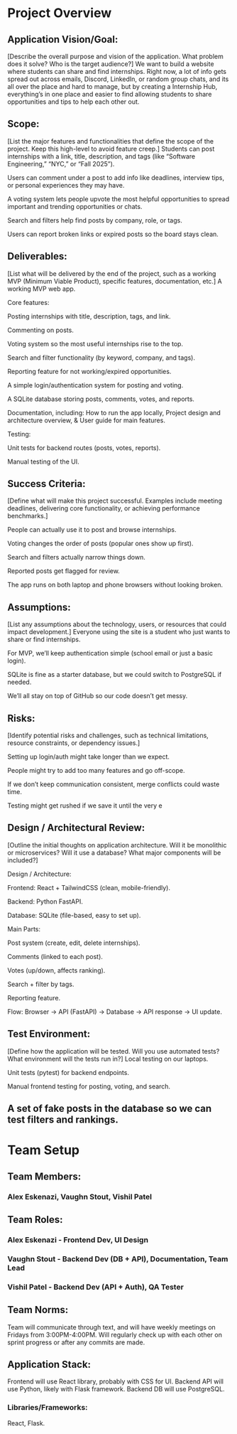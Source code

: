 # **Project Overview**

## **Application Vision/Goal:**
[Describe the overall purpose and vision of the application. What problem does it solve? Who is the target audience?]
We want to build a website where students can share and find internships. Right now, a lot of info gets spread out across emails, Discord, LinkedIn, or random group chats, and its all over the place and hard to manage, but by creating a Internship Hub, everything’s in one place and easier to find allowing students to share opportunities and tips to help each other out.
## **Scope:**
[List the major features and functionalities that define the scope of the project. Keep this high-level to avoid feature creep.]
Students can post internships with a link, title, description, and tags (like “Software Engineering,” “NYC,” or “Fall 2025”).

Users can comment under a post to add info like deadlines, interview tips, or personal experiences they may have.

A voting system lets people upvote the most helpful opportunities to spread important and trending opportunities or chats.

Search and filters help find posts by company, role, or tags.

Users can report broken links or expired posts so the board stays clean.
## **Deliverables:**
[List what will be delivered by the end of the project, such as a working MVP (Minimum Viable Product), specific features, documentation, etc.]
A working MVP web app.

Core features:

Posting internships with title, description, tags, and link.

Commenting on posts.

Voting system so the most useful internships rise to the top.

Search and filter functionality (by keyword, company, and tags).

Reporting feature for not working/expired opportunities.

A simple login/authentication system for posting and voting.

A SQLite database storing posts, comments, votes, and reports.

Documentation, including: How to run the app locally, Project design and architecture overview, & User guide for main features.

Testing:

Unit tests for backend routes (posts, votes, reports).

Manual testing of the UI.

## **Success Criteria:**
[Define what will make this project successful. Examples include meeting deadlines, delivering core functionality, or achieving performance benchmarks.]

People can actually use it to post and browse internships.

Voting changes the order of posts (popular ones show up first).

Search and filters actually narrow things down.

Reported posts get flagged for review.

The app runs on both laptop and phone browsers without looking broken.

## **Assumptions:**
[List any assumptions about the technology, users, or resources that could impact development.]
Everyone using the site is a student who just wants to share or find internships.

For MVP, we’ll keep authentication simple (school email or just a basic login).

SQLite is fine as a starter database, but we could switch to PostgreSQL if needed.

We’ll all stay on top of GitHub so our code doesn’t get messy.

## **Risks:**
[Identify potential risks and challenges, such as technical limitations, resource constraints, or dependency issues.]

Setting up login/auth might take longer than we expect.

People might try to add too many features and go off-scope.

If we don’t keep communication consistent, merge conflicts could waste time.

Testing might get rushed if we save it until the very e


## **Design / Architectural Review:**
[Outline the initial thoughts on application architecture. Will it be monolithic or microservices? Will it use a database? What major components will be included?]

Design / Architecture:

Frontend: React + TailwindCSS (clean, mobile-friendly).

Backend: Python FastAPI.

Database: SQLite (file-based, easy to set up).

Main Parts:

Post system (create, edit, delete internships).

Comments (linked to each post).

Votes (up/down, affects ranking).

Search + filter by tags.

Reporting feature.

Flow: Browser → API (FastAPI) → Database → API response → UI update.
## **Test Environment:**
[Define how the application will be tested. Will you use automated tests? What environment will the tests run in?]
Local testing on our laptops.

Unit tests (pytest) for backend endpoints.

Manual frontend testing for posting, voting, and search.

A set of fake posts in the database so we can test filters and rankings.
---

# **Team Setup**

## **Team Members:**
### Alex Eskenazi, Vaughn Stout, Vishil Patel

## **Team Roles:**
### Alex Eskenazi - Frontend Dev, UI Design
### Vaughn Stout - Backend Dev (DB + API), Documentation, Team Lead
### Vishil Patel - Backend Dev (API + Auth), QA Tester

## **Team Norms:**
Team will communicate through text, and will have weekly meetings on Fridays from 3:00PM-4:00PM. Will regularly check up with each other on sprint progress or after any commits are made.

## **Application Stack:**
Frontend will use React library, probably with CSS for UI.
Backend API will use Python, likely with Flask framework.
Backend DB will use PostgreSQL.


### **Libraries/Frameworks:**
React, Flask.
